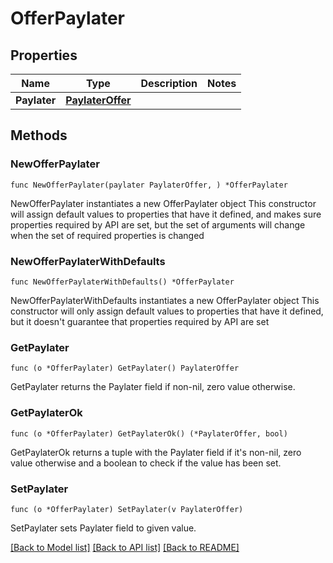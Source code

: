 # OfferPaylater

## Properties

Name | Type | Description | Notes
------------ | ------------- | ------------- | -------------
**Paylater** | [**PaylaterOffer**](PaylaterOffer.md) |  | 

## Methods

### NewOfferPaylater

`func NewOfferPaylater(paylater PaylaterOffer, ) *OfferPaylater`

NewOfferPaylater instantiates a new OfferPaylater object
This constructor will assign default values to properties that have it defined,
and makes sure properties required by API are set, but the set of arguments
will change when the set of required properties is changed

### NewOfferPaylaterWithDefaults

`func NewOfferPaylaterWithDefaults() *OfferPaylater`

NewOfferPaylaterWithDefaults instantiates a new OfferPaylater object
This constructor will only assign default values to properties that have it defined,
but it doesn't guarantee that properties required by API are set

### GetPaylater

`func (o *OfferPaylater) GetPaylater() PaylaterOffer`

GetPaylater returns the Paylater field if non-nil, zero value otherwise.

### GetPaylaterOk

`func (o *OfferPaylater) GetPaylaterOk() (*PaylaterOffer, bool)`

GetPaylaterOk returns a tuple with the Paylater field if it's non-nil, zero value otherwise
and a boolean to check if the value has been set.

### SetPaylater

`func (o *OfferPaylater) SetPaylater(v PaylaterOffer)`

SetPaylater sets Paylater field to given value.



[[Back to Model list]](../README.md#documentation-for-models) [[Back to API list]](../README.md#documentation-for-api-endpoints) [[Back to README]](../README.md)


